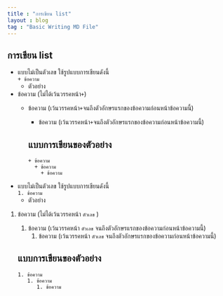 ```yaml
---
title : "การเขียน list"
layout : blog
tag : "Basic Writing MD File"
---
```

## การเขียน list
 + แบบไม่เป็นตัวเลข ใช้รูปแบบการเขียนดังนี้ <br>
   ```+ ข้อความ```
   + ตัวอย่าง <br>
 + ข้อความ (ไม่ได้เว้นวรรคหน้า```+```)
   + ข้อความ (เว้นวรรคหน้า```+```จนถึงตัวอักษรแรกของข้อความก่อนหน้าข้อความนี้)
     + ข้อความ (เว้นวรรคหน้า```+```จนถึงตัวอักษรแรกของข้อความก่อนหน้าข้อความนี้)
     
     แบบการเขียนของตัวอย่าง
     ---
     ```
     + ข้อความ 
       + ข้อความ 
         + ข้อความ
     ```
 + แบบไม่เป็นตัวเลข ใช้รูปแบบการเขียนดังนี้ <br>
   ```1. ข้อความ```
   + ตัวอย่าง <br>
 1. ข้อความ (ไม่ได้เว้นวรรคหน้า ```ตัวเลข``` )
    1. ข้อความ (เว้นวรรคหน้า ```ตัวเลข``` จนถึงตัวอักษรแรกของข้อความก่อนหน้าข้อความนี้)
       1. ข้อความ (เว้นวรรคหน้า ```ตัวเลข``` จนถึงตัวอักษรแรกของข้อความก่อนหน้าข้อความนี้) 

     แบบการเขียนของตัวอย่าง
     ---
     ```
     1. ข้อความ
        1. ข้อความ
           1. ข้อความ 
     ```
          
  
  


